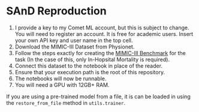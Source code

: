 # SAnD Reproduction
1. I provide a key to my Comet ML account, but this is subject to change. You will need to register an account. It is free for academic users. Insert your own API key and user name in the top cell.
1. Download the MIMIC-III Dataset from Physionet.
2. Follow the steps exactly for creating the [MIMIC-III Benchmark](https://github.com/YerevaNN/mimic3-benchmarks) for the task (In the case of this, only In-Hopsital Mortality is required).
3. Connect this dataset to the notebook in place of the reader.
5. Ensure that your execution path is the root of this repository.
6. The notebooks will now be runnable.
7. You will need a GPU with 12GB+ RAM.


If you are using a pre-trained model from a file, it is can be loaded in using the `restore_from_file` method in `utils.trainer`.